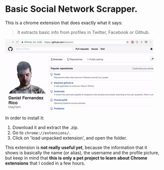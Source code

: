 # Basic Social Network Scrapper.

This is a chrome extension that does exactly what it says:

> It extracts basic info from profiles in Twitter, Facebook or Github.

![](./example.gif)

In order to install it:
 1. Download it and extract the .zip.
 2. Go to `chrome://extensions/`.
 3. Click on 'load unpacked extension', and open the folder.

This extension is **not really useful yet**, because the information that it shows is basically the name (or alias), the username and the profile picture, but keep in mind that **this is only a pet project to learn about Chrome extensions** that I coded in a few hours.
